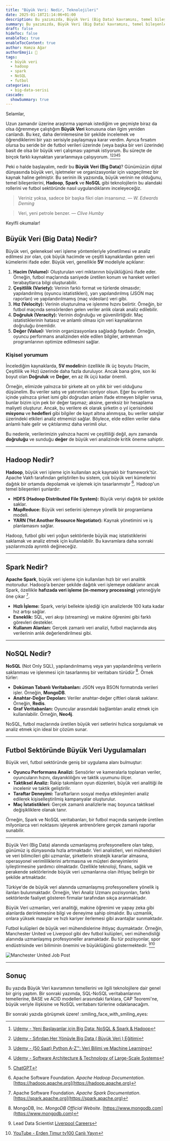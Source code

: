 ```yaml
---
title: "Büyük Veri: Nedir, Teknolojileri"
date: 2025-01-18T21:14:06+01:00
description: Bu yazımızda, Büyük Veri (Big Data) kavramını, temel bileşenlerini ve teknolojilerini ele alıyoruz. Hadoop, Spark ve NoSQL gibi araçların bu alandaki rolünü açıklayarak, futbol sektörü gibi örneklerle kullanım alanlarına değiniyoruz.
summary: Bu yazımızda, Büyük Veri (Big Data) kavramını, temel bileşenlerini ve teknolojilerini ele alıyoruz. Hadoop, Spark ve NoSQL gibi araçların bu alandaki rolünü açıklayarak, futbol sektörü gibi örneklerle kullanım alanlarına değiniyoruz.
draft: false
hideToc: false
enableToc: true
enableTocContent: true
author: Hamza Ağar
authorEmoji: 🤖
tags:
  - büyük veri
  - hadoop
  - spark
  - NoSQL
  - futbol
categories:
  - big-data-serisi
cascade:
  showSummary: true
---
```


Selamlar,

Uzun zamandır üzerine araştırma yapmak istediğim ve geçmişte biraz da olsa öğrenmeye çalıştığım **Büyük Veri** konusuna olan ilgim yeniden canlandı. Bu kez, daha derinlemesine bir şekilde incelemek ve öğrendiklerimi bir yazı serisiyle paylaşmaya karar verdim. Ayrıca fırsatım olursa bu seride bir de futbol verileri üzerinde (veya başka bir veri üzerinde) basit de olsa bir büyük veri çalışması yapmak istiyorum. Bu süreçte de birçok farklı kaynaktan yararlanmaya çalışıyorum. [^1][^2][^3][^4][^5]

Peki o halde başlayalım, nedir bu **Büyük Veri (Big Data)**? Günümüzün dijital dünyasında büyük veri, işletmeler ve organizasyonlar için vazgeçilmez bir kaynak haline gelmiştir. Bu serinin ilk yazısında, büyük verinin ne olduğunu, temel bileşenlerini, **Hadoop**, **Spark** ve **NoSQL** gibi teknolojilerin bu alandaki rollerini ve futbol sektöründe nasıl uygulandıklarını inceleyeceğiz.

> Veriniz yoksa, sadece bir başka fikri olan insansınız.
> — <cite>W. Edwards Deming</cite>

> Veri, yeni petrole benzer.
> — <cite>Clive Humby</cite>

Keyifli okumalar!

## Büyük Veri (Big Data) Nedir?

Büyük veri, geleneksel veri işleme yöntemleriyle yönetilmesi ve analiz edilmesi zor olan, çok büyük hacimde ve çeşitli kaynaklardan gelen veri kümelerini ifade eder. Büyük veri, genellikle **5V** modeliyle açıklanır:

1. **Hacim (Volume):** Oluşturulan veri miktarının büyüklüğünü ifade eder. Örneğin, futbol maçlarında saniyede üretilen konum ve hareket verileri terabaytlarca bilgi oluşturabilir.
2. **Çeşitlilik (Variety):** Verinin farklı format ve türlerde olmasıdır; yapılandırılmış (oyuncu istatistikleri), yarı yapılandırılmış (JSON maç raporları) ve yapılandırılmamış (maç videoları) veri gibi.
3. **Hız (Velocity):** Verinin oluşturulma ve işlenme hızını belirtir. Örneğin, bir futbol maçında sensörlerden gelen veriler anlık olarak analiz edilebilir.
4. **Doğruluk (Veracity):** Verinin doğruluğu ve güvenilirliğidir. Maç istatistiklerinin hatasız ve anlamlı olması için veri kaynaklarının doğruluğu önemlidir.
5. **Değer (Value):** Verinin organizasyonlara sağladığı faydadır. Örneğin, oyuncu performans analizinden elde edilen bilgiler, antrenman programlarının optimize edilmesini sağlar.

### Kişisel yorumum

İncelediğim kaynaklarda, **5V modeli**nin özellikle ilk üç boyutu (Hacim, Çeşitlilik ve Hız) üzerinde daha fazla duruluyor. Ancak bana göre, son iki boyut olan **Doğruluk** ve **Değer**, en az ilk üçü kadar önemli.

Örneğin, elimizde yalnızca bir şirkete ait on yıllık bir veri olduğunu düşünelim. Bu veriler satış ve yatırımları içeriyor olsun. Eğer bu verilerin içinde yalnızca şirket ismi gibi doğrudan anlam ifade etmeyen bilgiler varsa, bunlar bizim için pek bir değer taşımaz; aksine, gereksiz bir hesaplama maliyeti oluşturur. Ancak, bu verilere ek olarak şirketin o yıl içerisindeki **misyonu** ve **hedefleri** gibi bilgiler de kayıt altına alınmışsa, bu veriler satışlar üzerindeki etkileri analiz etmemizi sağlar. Böylece, elde edilen veriler daha anlamlı hale gelir ve çıktılarımız daha verimli olur.

Bu nedenle, verilerimizin yalnızca hacmi ve çeşitliliği değil, aynı zamanda **doğruluğu** ve sunduğu **değer** de büyük veri analizinde kritik öneme sahiptir.

---

## Hadoop Nedir?

**Hadoop**, büyük veri işleme için kullanılan açık kaynaklı bir framework'tür. Apache Vakfı tarafından geliştirilen bu sistem, çok büyük veri kümelerini dağıtık bir ortamda depolamak ve işlemek için tasarlanmıştır [^6]. Hadoop'un temel bileşenleri şunlardır:

- **HDFS (Hadoop Distributed File System):** Büyük veriyi dağıtık bir şekilde saklar.
- **MapReduce:** Büyük veri setlerini işlemeye yönelik bir programlama modeli.
- **YARN (Yet Another Resource Negotiator):** Kaynak yönetimini ve iş planlamasını sağlar.

Hadoop, futbol gibi veri yoğun sektörlerde büyük maç istatistiklerini saklamak ve analiz etmek için kullanılabilir. Bu kavramlara daha sonraki yazılarımızda ayrıntılı değineceğiz.

---

## Spark Nedir?

**Apache Spark**, büyük veri işleme için kullanılan hızlı bir veri analitik motorudur. Hadoop’a benzer şekilde dağıtık veri işlemeye odaklanır ancak Spark, özellikle **hafızada veri işleme (in-memory processing)** yeteneğiyle öne çıkar [^7].

- **Hızlı İşleme:** Spark, veriyi bellekte işlediği için analizlerde 100 kata kadar hız artışı sağlar.
- **Esneklik:** SQL, veri akışı (streaming) ve makine öğrenimi gibi farklı görevleri destekler.
- **Kullanım Alanları:** Gerçek zamanlı veri analizi, futbol maçlarında akış verilerinin anlık değerlendirilmesi gibi.

---

## NoSQL Nedir?

**NoSQL** (Not Only SQL), yapılandırılmamış veya yarı yapılandırılmış verilerin saklanması ve işlenmesi için tasarlanmış bir veritabanı türüdür [^8]. Örnek türler:

- **Doküman Tabanlı Veritabanları:** JSON veya BSON formatında verileri işler. Örneğin, **MongoDB**.
- **Anahtar-Değer Depoları:** Veriler anahtar-değer çiftleri olarak saklanır. Örneğin, **Redis**.
- **Graf Veritabanları:** Oyuncular arasındaki bağlantıları analiz etmek için kullanılabilir. Örneğin, **Neo4j**.

NoSQL, futbol maçlarında üretilen büyük veri setlerini hızlıca sorgulamak ve analiz etmek için ideal bir çözüm sunar.

---

## Futbol Sektöründe Büyük Veri Uygulamaları

Büyük veri, futbol sektöründe geniş bir uygulama alanı bulmuştur:

- **Oyuncu Performans Analizi:** Sensörler ve kameralarla toplanan veriler, oyuncuların hızını, dayanıklılığını ve taktik uyumunu ölçer.
- **Taktiksel Analiz:** Rakip takımların oyun düzenleri, büyük veri analitiği ile incelenir ve taktik geliştirilir.
- **Taraftar Deneyimi:** Taraftarların sosyal medya etkileşimleri analiz edilerek kişiselleştirilmiş kampanyalar oluşturulur.
- **Maç İstatistikleri:** Gerçek zamanlı analizlerle maç boyunca taktiksel değişikliklere olanak tanır.

Örneğin, Spark ve NoSQL veritabanları, bir futbol maçında saniyede üretilen milyonlarca veri noktasını işleyerek antrenörlere gerçek zamanlı raporlar sunabilir.

---

Büyük Veri (Big Data) alanında uzmanlaşmış profesyonellere olan talep, günümüz iş dünyasında hızla artmaktadır. Veri analistleri, veri mühendisleri ve veri bilimcileri gibi uzmanlar, şirketlerin stratejik kararlar almasına, operasyonel verimliliklerini artırmasına ve müşteri deneyimlerini iyileştirmesine yardımcı olmaktadır. Özellikle teknoloji, finans, sağlık ve perakende sektörlerinde büyük veri uzmanlarına olan ihtiyaç belirgin bir şekilde artmaktadır.

Türkiye'de de büyük veri alanında uzmanlaşmış profesyonellere yönelik iş ilanları bulunmaktadır. Örneğin, Veri Analiz Uzmanı pozisyonları, farklı sektörlerde faaliyet gösteren firmalar tarafından sıkça aranmaktadır.

Büyük Veri uzmanları, veri analitiği, makine öğrenimi ve yapay zeka gibi alanlarda derinlemesine bilgi ve deneyime sahip olmalıdır. Bu uzmanlık, onlara yüksek maaşlar ve hızlı kariyer ilerlemesi gibi avantajlar sunmaktadır.

Futbol kulüpleri de büyük veri mühendislerine ihtiyaç duymaktadır. Örneğin, Manchester United ve Liverpool gibi dev futbol kulüpleri, veri mühendisliği alanında uzmanlaşmış profesyoneller aramaktadır. Bu tür pozisyonlar, spor endüstrisinde veri biliminin önemini ve büyüklüğünü göstermektedir. [^9][^10]

![Manchester United Job Post](/images/series/big-data/manu-job-post.png "LinkedIn'de Daha Önceden Paylaşılmış Bir İş İlanı")

---

## Sonuç

Bu yazıda Büyük Veri kavramının temellerini ve ilgili teknolojilere dair genel bir giriş yaptım. Bir sonraki yazımda, SQL-NoSQL veritabanlarının temellerine, BASE ve ACID modelleri arasındaki farklara, CAP Teoremi'ne, büyük veriyle ilişkisine ve NoSQL veritabanı türlerine odaklanacağım.

Bir sonraki yazıda görüşmek üzere! :smiling_face_with_smiling_eyes:

[^1]: [Udemy - Yeni Başlayanlar için Big Data: NoSQL & Spark & Hadoop](https://www.udemy.com/course/big-data-hadoop-spark-nosql-egitimi)
[^2]: [Udemy - Sıfırdan Her Yönüyle Big Data ( Büyük Veri ) Eğitimi](https://www.udemy.com/course/sifirdan-her-yonuyle-bigdata)
[^3]: [Udemy - (50 Saat) Python A-Z™: Veri Bilimi ve Machine Learning](https://www.udemy.com/course/python-egitimi)
[^4]: [Udemy - Software Architecture & Technology of Large-Scale Systems](https://www.udemy.com/course/developer-to-architect)
[^5]: [ChatGPT](https://chatgpt.com)
[^6]: Apache Software Foundation. *Apache Hadoop Documentation*. [https://hadoop.apache.org](https://hadoop.apache.org)
[^7]: Apache Software Foundation. *Apache Spark Documentation*. [https://spark.apache.org](https://spark.apache.org)
[^8]: MongoDB, Inc. *MongoDB Official Website*. [https://www.mongodb.com](https://www.mongodb.com)
[^9]: Lead Data Scientist [Liverpool Careers](https://careers.liverpoolfc.com/members/modules/job/detail.php?record=826)
[^10]: [YouTube - Erden Timur tv100 Canlı Yayın](https://www.youtube.com/watch?v=G9sbnfe8_k8)